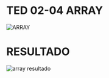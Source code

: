 # TED 02-04 ARRAY


![ARRAY](https://user-images.githubusercontent.com/95319831/165007981-30a746c5-f233-444d-bcc3-f981c9c51772.png)



# RESULTADO
![array resultado](https://user-images.githubusercontent.com/95319831/165008358-87aea21a-8e84-4866-beb1-7e685550f852.png)
